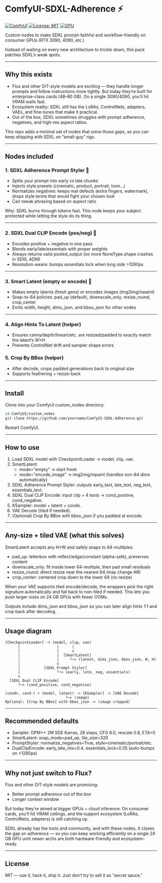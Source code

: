 # ComfyUI-SDXL-Adherence ⚡

[![ComfyUI](https://img.shields.io/badge/ComfyUI-Custom_Node-00bcd4?logo=pytorch)](https://github.com/comfyanonymous/ComfyUI)
[![License: MIT](https://img.shields.io/badge/license-MIT-green.svg)](LICENSE)
[![GPU](https://img.shields.io/badge/VRAM-24GB-blue)](https://www.nvidia.com/en-us/geforce/graphics-cards/compare/)

Custom nodes to make SDXL prompt-faithful and workflow-friendly on consumer GPUs (RTX 3090, 4090, etc.)

Instead of waiting on every new architecture to trickle down, this pack patches SDXL’s weak spots.

---

## Why this exists

- Flux and other DiT-style models are exciting — they handle longer prompts and follow instructions more tightly. But today they’re built for enterprise-class cards (48–80 GB). On a single 3090/4090, you’ll hit VRAM walls fast.
- Ecosystem reality: SDXL still has the LoRAs, ControlNets, adapters, VAEs, and fine-tunes that make it practical.
- Out of the box, SDXL sometimes struggles with prompt adherence, negatives, and high-res aspect ratios.

This repo adds a minimal set of nodes that solve those gaps, so you can keep shipping with SDXL on “small-guy” rigs.

---

## Nodes included

### 1. SDXL Adherence Prompt Styler 🎨

- Splits your prompt into early vs late chunks
- Injects style presets (cinematic, product, portrait, toon…)
- Normalizes negatives: keeps real defects (extra fingers, watermark), drops style terms that would fight your chosen look
- Can tweak phrasing based on aspect ratio

Why: SDXL burns through tokens fast. This node keeps your subject protected while letting the style do its thing.

---

### 2. SDXL Dual CLIP Encode (pos/neg) 🔗

- Encodes positive + negative in one pass
- Blends early/late/essentials with proper weights
- Always returns valid pooled_output (no more NoneType.shape crashes in SDXL ADM)
- Resolution-aware: bumps essentials lock when long side >1280px

---

### 3. Smart Latent (empty or encode) 📐

- Makes empty latents (fresh gens) or encodes images (img2img/inpaint)
- Snap-to-64 policies: pad_up (default), downscale_only, resize_round, crop_center
- Emits width, height, dims_json, and bbox_json for other nodes

---

### 4. Align Hints To Latent (helper)

- Ensures canny/depth/lineart/etc. are resized/padded to exactly match the latent’s W×H
- Prevents ControlNet drift and sampler shape errors

### 5. Crop By BBox (helper)

- After decode, crops padded generations back to original size
- Supports feathering + resize-back

---

## Install

Clone into your ComfyUI custom_nodes directory:

```bash
cd ComfyUI/custom_nodes
git clone https://github.com/yourname/ComfyUI-SDXL-Adherence.git
```

Restart ComfyUI.

---

## How to use

1. Load SDXL model with CheckpointLoader → model, clip, vae.
2. SmartLatent:
	- mode="empty" → start fresh
	- mode="encode_image" → img2img/inpaint (handles non-64 dims automatically)
3. SDXL Adherence Prompt Styler: outputs early_text, late_text, neg_text, essentials_text.
4. SDXL Dual CLIP Encode: input clip + 4 texts → cond_positive, cond_negative.
5. KSampler: model + latent + conds.
6. VAE Decode (tiled if needed).
7. (Optional) Crop By BBox with bbox_json if you padded at encode.

---

## Any-size + tiled VAE (what this solves)

SmartLatent accepts any H×W and safely snaps to 64-multiples:

- pad_up: letterbox with reflect/edge/constant (alpha-safe), preserves content
- downscale_only: fit inside lower 64-multiple, then pad small residuals
- resize_round: direct resize near the nearest 64 (may change AR)
- crop_center: centered crop down to the lower 64 (no resize)

When your VAE supports tiled encode/decode, the wrappers pick the right signature automatically and fall back to non-tiled if needed. This lets you push larger sizes on 24 GB GPUs with fewer OOMs.

Outputs include dims_json and bbox_json so you can later align hints 1:1 and crop back after decoding.

---

## Usage diagram

```text
[CheckpointLoader] -> (model, clip, vae)
	  |                 |      |
	  |                 |      v
	  |                 |  [SmartLatent]
	  |                 |     └─> (latent, dims_json, bbox_json, W, H)
	  |                 v
	  |           [SDXL Prompt Styler]
	  |                 └─> (early, late, neg, essentials)
	  v
  [SDXL Dual CLIP Encode]
	  └─> (cond_positive, cond_negative)

(cond+, cond-) + (model, latent) -> [KSampler] -> [VAE Decode]
							└─> (image)
Optional: [Crop By BBox] with bbox_json -> (image cropped)
```

---

## Recommended defaults

- Sampler: DPM++ 2M SDE Karras, 28 steps, CFG 6.0, rescale 0.8, ETA=0
- SmartLatent: snap_mode=pad_up, tile_size=320
- PromptStyler: normalize_negatives=True, style=cinematic/portrait/etc.
- DualClipEncode: early_late_mix=0.4, essentials_lock=0.35 (auto-bumps on >1280px)

---

## Why not just switch to Flux?

Flux and other DiT-style models are promising:

- Better prompt adherence out of the box
- Longer context window

But today they’re aimed at bigger GPUs + cloud inference. On consumer cards, you’ll hit VRAM ceilings, and the support ecosystem (LoRAs, ControlNets, adapters) is still catching up.

SDXL already has the tools and community, and with these nodes, it closes the gap on adherence — so you can keep working efficiently on a single 24 GB GPU until newer archs are both hardware-friendly and ecosystem-ready.

---

## License

MIT — use it, hack it, ship it.
Just don’t try to sell it as “secret sauce.”

